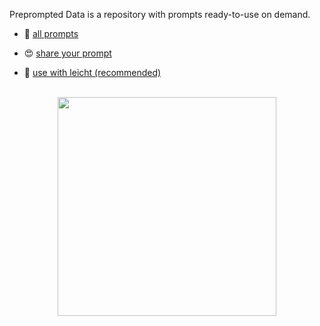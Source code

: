 Preprompted Data is a repository with prompts ready-to-use on demand.

- 📄 [all prompts](https://github.com/ramptix/preprompted-data/wiki)

- 😍 [share your prompt](https://github.com/ramptix/preprompted-data/discussions/1)

- 🤠 [use with leicht (recommended)](https://github.com/ramptix/leicht)

<br />

<div align="center">
<img 
    src="https://img.shields.io/badge/%E2%AC%9C%20%2F%20preprompt%20%E2%94%82%20data-%23202020?style=for-the-badge"
    width="350"
/>
</div>
